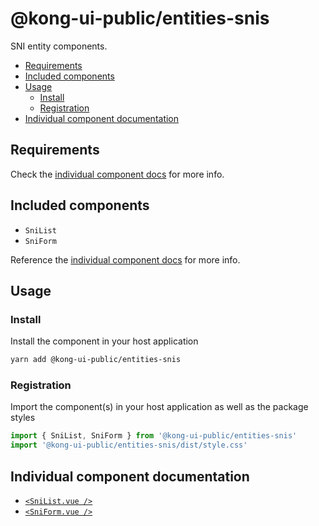 # @kong-ui-public/entities-snis

SNI entity components.

- [Requirements](#requirements)
- [Included components](#included-components)
- [Usage](#usage)
  - [Install](#install)
  - [Registration](#registration)
- [Individual component documentation](#individual-component-documentation)

## Requirements

Check the [individual component docs](#individual-component-documentation) for more info.

## Included components

- `SniList`
- `SniForm`

Reference the [individual component docs](#individual-component-documentation) for more info.

## Usage

### Install

Install the component in your host application

```sh
yarn add @kong-ui-public/entities-snis
```

### Registration

Import the component(s) in your host application as well as the package styles

```ts
import { SniList, SniForm } from '@kong-ui-public/entities-snis'
import '@kong-ui-public/entities-snis/dist/style.css'
```

## Individual component documentation

- [`<SniList.vue />`](docs/sni-list.md)
- [`<SniForm.vue />`](docs/sni-form.md)
